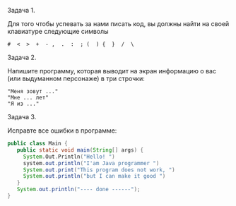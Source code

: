 Задача 1. 

Для того чтобы успевать за нами писать код, вы должны найти на своей клавиатуре следующие символы

```console
#  <  >  +  - ,  .  :  ; (  ) {  }  /  \
```
Задача 2. 

Напишите программу, которая выводит на экран информацию о вас (или выдуманном персонаже) в три строчки:
```console
"Меня зовут ..."
"Мне ... лет"
"Я из ..."
```

Задача 3.
 
Исправте все ошибки в программе:
```java
public class Main {
   public static void main(String[] args) {
     System.Оut.Рrintln("Hello! ")
     system.out.println("I'am Java programmer ")
     System.out.print("This program does not work, ")
     System.out.println("but I can make it good ")
   }
   System.out.println("---- done ------");
}
```

